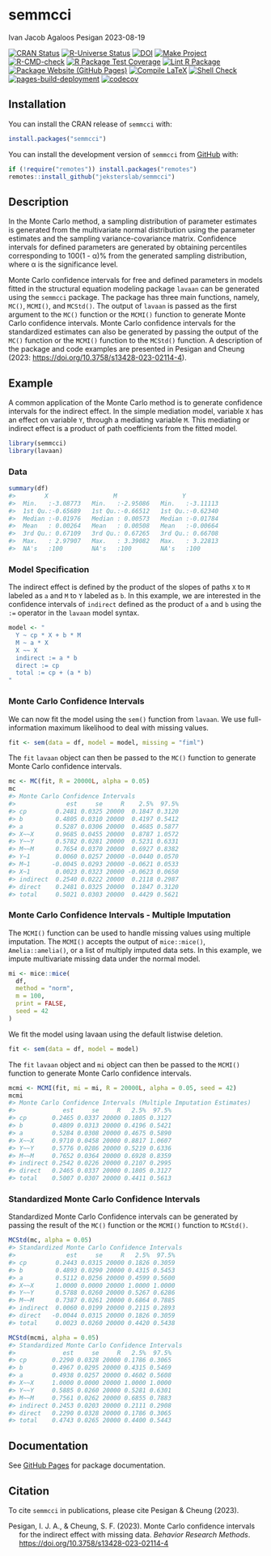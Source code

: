 semmcci
================
Ivan Jacob Agaloos Pesigan
2023-08-19

<!-- README.md is generated from .setup/readme/README.Rmd. Please edit that file -->
<!-- badges: start -->

[![CRAN
Status](https://www.r-pkg.org/badges/version/semmcci)](https://cran.r-project.org/package=semmcci)
[![R-Universe
Status](https://jeksterslab.r-universe.dev/badges/semmcci)](https://jeksterslab.r-universe.dev)
[![DOI](https://zenodo.org/badge/DOI/10.3758/s13428-023-02114-4.svg)](https://doi.org/10.3758/s13428-023-02114-4)
[![Make
Project](https://github.com/jeksterslab/semmcci/actions/workflows/make.yml/badge.svg)](https://github.com/jeksterslab/semmcci/actions/workflows/make.yml)
[![R-CMD-check](https://github.com/jeksterslab/semmcci/actions/workflows/check-full.yml/badge.svg)](https://github.com/jeksterslab/semmcci/actions/workflows/check-full.yml)
[![R Package Test
Coverage](https://github.com/jeksterslab/semmcci/actions/workflows/test-coverage.yml/badge.svg)](https://github.com/jeksterslab/semmcci/actions/workflows/test-coverage.yml)
[![Lint R
Package](https://github.com/jeksterslab/semmcci/actions/workflows/lint.yml/badge.svg)](https://github.com/jeksterslab/semmcci/actions/workflows/lint.yml)
[![Package Website (GitHub
Pages)](https://github.com/jeksterslab/semmcci/actions/workflows/pkgdown-gh-pages.yml/badge.svg)](https://github.com/jeksterslab/semmcci/actions/workflows/pkgdown-gh-pages.yml)
[![Compile
LaTeX](https://github.com/jeksterslab/semmcci/actions/workflows/latex.yml/badge.svg)](https://github.com/jeksterslab/semmcci/actions/workflows/latex.yml)
[![Shell
Check](https://github.com/jeksterslab/semmcci/actions/workflows/shellcheck.yml/badge.svg)](https://github.com/jeksterslab/semmcci/actions/workflows/shellcheck.yml)
[![pages-build-deployment](https://github.com/jeksterslab/semmcci/actions/workflows/pages/pages-build-deployment/badge.svg)](https://github.com/jeksterslab/semmcci/actions/workflows/pages/pages-build-deployment)
[![codecov](https://codecov.io/gh/jeksterslab/semmcci/branch/main/graph/badge.svg?token=KVLUET3DJ6)](https://codecov.io/gh/jeksterslab/semmcci)
<!-- badges: end -->

## Installation

You can install the CRAN release of `semmcci` with:

``` r
install.packages("semmcci")
```

You can install the development version of `semmcci` from
[GitHub](https://github.com/jeksterslab/semmcci) with:

``` r
if (!require("remotes")) install.packages("remotes")
remotes::install_github("jeksterslab/semmcci")
```

## Description

In the Monte Carlo method, a sampling distribution of parameter
estimates is generated from the multivariate normal distribution using
the parameter estimates and the sampling variance-covariance matrix.
Confidence intervals for defined parameters are generated by obtaining
percentiles corresponding to 100(1 - α)% from the generated sampling
distribution, where α is the significance level.

Monte Carlo confidence intervals for free and defined parameters in
models fitted in the structural equation modeling package `lavaan` can
be generated using the `semmcci` package. The package has three main
functions, namely, `MC()`, `MCMI()`, and `MCStd()`. The output of
`lavaan` is passed as the first argument to the `MC()` function or the
`MCMI()` function to generate Monte Carlo confidence intervals. Monte
Carlo confidence intervals for the standardized estimates can also be
generated by passing the output of the `MC()` function or the `MCMI()`
function to the `MCStd()` function. A description of the package and
code examples are presented in Pesigan and Cheung (2023:
<https://doi.org/10.3758/s13428-023-02114-4>).

## Example

A common application of the Monte Carlo method is to generate confidence
intervals for the indirect effect. In the simple mediation model,
variable `X` has an effect on variable `Y`, through a mediating variable
`M`. This mediating or indirect effect is a product of path coefficients
from the fitted model.

``` r
library(semmcci)
library(lavaan)
```

### Data

``` r
summary(df)
#>        X                  M                  Y           
#>  Min.   :-3.08773   Min.   :-2.95086   Min.   :-3.11113  
#>  1st Qu.:-0.65689   1st Qu.:-0.66512   1st Qu.:-0.62340  
#>  Median :-0.01976   Median : 0.00573   Median :-0.01784  
#>  Mean   : 0.00264   Mean   : 0.00508   Mean   :-0.00664  
#>  3rd Qu.: 0.67109   3rd Qu.: 0.67265   3rd Qu.: 0.66708  
#>  Max.   : 2.97907   Max.   : 3.39082   Max.   : 3.22813  
#>  NA's   :100        NA's   :100        NA's   :100
```

### Model Specification

The indirect effect is defined by the product of the slopes of paths `X`
to `M` labeled as `a` and `M` to `Y` labeled as `b`. In this example, we
are interested in the confidence intervals of `indirect` defined as the
product of `a` and `b` using the `:=` operator in the `lavaan` model
syntax.

``` r
model <- "
  Y ~ cp * X + b * M
  M ~ a * X
  X ~~ X
  indirect := a * b
  direct := cp
  total := cp + (a * b)
"
```

### Monte Carlo Confidence Intervals

We can now fit the model using the `sem()` function from `lavaan`. We
use full-information maximum likelihood to deal with missing values.

``` r
fit <- sem(data = df, model = model, missing = "fiml")
```

The `fit` `lavaan` object can then be passed to the `MC()` function to
generate Monte Carlo confidence intervals.

``` r
mc <- MC(fit, R = 20000L, alpha = 0.05)
mc
#> Monte Carlo Confidence Intervals
#>              est     se     R    2.5%  97.5%
#> cp        0.2481 0.0325 20000  0.1847 0.3120
#> b         0.4805 0.0310 20000  0.4197 0.5412
#> a         0.5287 0.0306 20000  0.4685 0.5877
#> X~~X      0.9685 0.0455 20000  0.8787 1.0572
#> Y~~Y      0.5782 0.0281 20000  0.5231 0.6331
#> M~~M      0.7654 0.0370 20000  0.6927 0.8382
#> Y~1       0.0060 0.0257 20000 -0.0440 0.0570
#> M~1      -0.0045 0.0293 20000 -0.0621 0.0533
#> X~1       0.0023 0.0323 20000 -0.0623 0.0650
#> indirect  0.2540 0.0222 20000  0.2118 0.2987
#> direct    0.2481 0.0325 20000  0.1847 0.3120
#> total     0.5021 0.0303 20000  0.4429 0.5621
```

### Monte Carlo Confidence Intervals - Multiple Imputation

The `MCMI()` function can be used to handle missing values using
multiple imputation. The `MCMI()` accepts the output of `mice::mice()`,
`Amelia::amelia()`, or a list of multiply imputed data sets. In this
example, we impute multivariate missing data under the normal model.

``` r
mi <- mice::mice(
  df,
  method = "norm",
  m = 100,
  print = FALSE,
  seed = 42
)
```

We fit the model using lavaan using the default listwise deletion.

``` r
fit <- sem(data = df, model = model)
```

The `fit` `lavaan` object and `mi` object can then be passed to the
`MCMI()` function to generate Monte Carlo confidence intervals.

``` r
mcmi <- MCMI(fit, mi = mi, R = 20000L, alpha = 0.05, seed = 42)
mcmi
#> Monte Carlo Confidence Intervals (Multiple Imputation Estimates)
#>             est     se     R   2.5%  97.5%
#> cp       0.2465 0.0337 20000 0.1805 0.3127
#> b        0.4809 0.0313 20000 0.4196 0.5421
#> a        0.5284 0.0308 20000 0.4675 0.5890
#> X~~X     0.9710 0.0458 20000 0.8817 1.0607
#> Y~~Y     0.5776 0.0286 20000 0.5219 0.6336
#> M~~M     0.7652 0.0364 20000 0.6928 0.8359
#> indirect 0.2542 0.0226 20000 0.2107 0.2995
#> direct   0.2465 0.0337 20000 0.1805 0.3127
#> total    0.5007 0.0307 20000 0.4411 0.5613
```

### Standardized Monte Carlo Confidence Intervals

Standardized Monte Carlo Confidence intervals can be generated by
passing the result of the `MC()` function or the `MCMI()` function to
`MCStd()`.

``` r
MCStd(mc, alpha = 0.05)
#> Standardized Monte Carlo Confidence Intervals
#>              est     se     R   2.5%  97.5%
#> cp        0.2443 0.0315 20000 0.1826 0.3059
#> b         0.4893 0.0290 20000 0.4315 0.5453
#> a         0.5112 0.0256 20000 0.4599 0.5600
#> X~~X      1.0000 0.0000 20000 1.0000 1.0000
#> Y~~Y      0.5788 0.0260 20000 0.5267 0.6286
#> M~~M      0.7387 0.0261 20000 0.6864 0.7885
#> indirect  0.0060 0.0199 20000 0.2115 0.2893
#> direct   -0.0044 0.0315 20000 0.1826 0.3059
#> total     0.0023 0.0260 20000 0.4420 0.5438
```

``` r
MCStd(mcmi, alpha = 0.05)
#> Standardized Monte Carlo Confidence Intervals
#>             est     se     R   2.5%  97.5%
#> cp       0.2290 0.0328 20000 0.1786 0.3065
#> b        0.4967 0.0295 20000 0.4315 0.5469
#> a        0.4938 0.0257 20000 0.4602 0.5608
#> X~~X     1.0000 0.0000 20000 1.0000 1.0000
#> Y~~Y     0.5885 0.0260 20000 0.5281 0.6301
#> M~~M     0.7561 0.0262 20000 0.6855 0.7883
#> indirect 0.2453 0.0203 20000 0.2111 0.2908
#> direct   0.2290 0.0328 20000 0.1786 0.3065
#> total    0.4743 0.0265 20000 0.4400 0.5443
```

## Documentation

See [GitHub Pages](https://jeksterslab.github.io/semmcci/index.html) for
package documentation.

## Citation

To cite `semmcci` in publications, please cite Pesigan & Cheung (2023).

<div id="refs" class="references csl-bib-body hanging-indent"
line-spacing="2">

<div id="ref-Pesigan-Cheung-2023" class="csl-entry">

Pesigan, I. J. A., & Cheung, S. F. (2023). Monte Carlo confidence
intervals for the indirect effect with missing data. *Behavior Research
Methods*. <https://doi.org/10.3758/s13428-023-02114-4>

</div>

</div>

